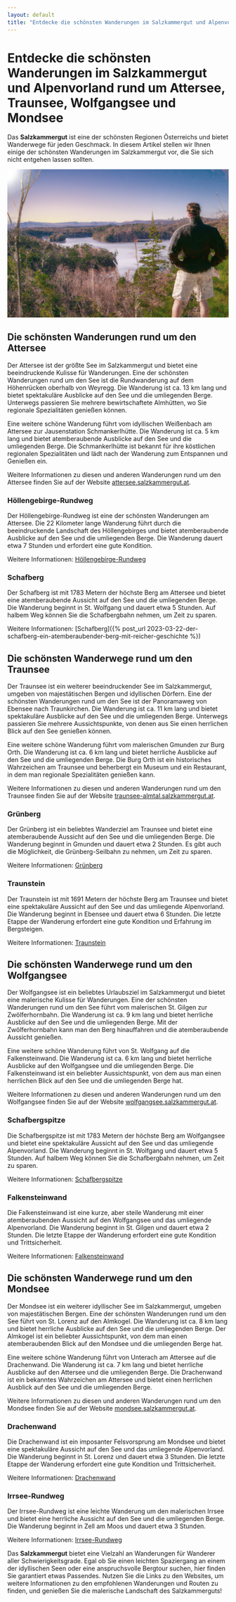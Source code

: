 ```yaml
---
layout: default
title: "Entdecke die schönsten Wanderungen im Salzkammergut und Alpenvorland rund um Attersee, Traunsee, Wolfgangsee und Mondsee"
---
```


# Entdecke die schönsten Wanderungen im Salzkammergut und Alpenvorland rund um Attersee, Traunsee, Wolfgangsee und Mondsee

Das **Salzkammergut** ist eine der schönsten Regionen Österreichs und bietet Wanderwege für jeden Geschmack. In diesem Artikel stellen wir Ihnen einige der schönsten Wanderungen im Salzkammergut vor, die Sie sich nicht entgehen lassen sollten.

![Wandern im Salzkammergut](/assets/images/hiker_mountain_summit.jpg "Wandern im Salzkammergut")

## Die schönsten Wanderungen rund um den Attersee

Der Attersee ist der größte See im Salzkammergut und bietet eine beeindruckende Kulisse für Wanderungen. Eine der schönsten Wanderungen rund um den See ist die Rundwanderung auf dem Höhenrücken oberhalb von Weyregg. Die Wanderung ist ca. 13 km lang und bietet spektakuläre Ausblicke auf den See und die umliegenden Berge. Unterwegs passieren Sie mehrere bewirtschaftete Almhütten, wo Sie regionale Spezialitäten genießen können.

Eine weitere schöne Wanderung führt vom idyllischen Weißenbach am Attersee zur Jausenstation Schmankerlhütte. Die Wanderung ist ca. 5 km lang und bietet atemberaubende Ausblicke auf den See und die umliegenden Berge. Die Schmankerlhütte ist bekannt für ihre köstlichen regionalen Spezialitäten und lädt nach der Wanderung zum Entspannen und Genießen ein.

Weitere Informationen zu diesen und anderen Wanderungen rund um den Attersee finden Sie auf der Website [attersee.salzkammergut.at](https://attersee.salzkammergut.at/de/aktivitaeten/sommer/wandern.html).

### Höllengebirge-Rundweg

Der Höllengebirge-Rundweg ist eine der schönsten Wanderungen am Attersee. Die 22 Kilometer lange Wanderung führt durch die beeindruckende Landschaft des Höllengebirges und bietet atemberaubende Ausblicke auf den See und die umliegenden Berge. Die Wanderung dauert etwa 7 Stunden und erfordert eine gute Kondition.

Weitere Informationen: [Höllengebirge-Rundweg](https://www.attersee.at/de/hoellengebirge-rundweg)

### Schafberg

Der Schafberg ist mit 1783 Metern der höchste Berg am Attersee und bietet eine atemberaubende Aussicht auf den See und die umliegenden Berge. Die Wanderung beginnt in St. Wolfgang und dauert etwa 5 Stunden. Auf halbem Weg können Sie die Schafbergbahn nehmen, um Zeit zu sparen.

Weitere Informationen: [Schafberg]({% post_url 2023-03-22-der-schafberg-ein-atemberaubender-berg-mit-reicher-geschichte %})


## Die schönsten Wanderwege rund um den Traunsee

Der Traunsee ist ein weiterer beeindruckender See im Salzkammergut, umgeben von majestätischen Bergen und idyllischen Dörfern. Eine der schönsten Wanderungen rund um den See ist der Panoramaweg von Ebensee nach Traunkirchen. Die Wanderung ist ca. 11 km lang und bietet spektakuläre Ausblicke auf den See und die umliegenden Berge. Unterwegs passieren Sie mehrere Aussichtspunkte, von denen aus Sie einen herrlichen Blick auf den See genießen können.

Eine weitere schöne Wanderung führt vom malerischen Gmunden zur Burg Orth. Die Wanderung ist ca. 6 km lang und bietet herrliche Ausblicke auf den See und die umliegenden Berge. Die Burg Orth ist ein historisches Wahrzeichen am Traunsee und beherbergt ein Museum und ein Restaurant, in dem man regionale Spezialitäten genießen kann.

Weitere Informationen zu diesen und anderen Wanderungen rund um den Traunsee finden Sie auf der Website [traunsee-almtal.salzkammergut.at](https://https://traunsee-almtal.salzkammergut.at/de/aktivitaeten/sommer/wandern.html).

### Grünberg

Der Grünberg ist ein beliebtes Wanderziel am Traunsee und bietet eine atemberaubende Aussicht auf den See und die umliegenden Berge. Die Wanderung beginnt in Gmunden und dauert etwa 2 Stunden. Es gibt auch die Möglichkeit, die Grünberg-Seilbahn zu nehmen, um Zeit zu sparen.

Weitere Informationen: [Grünberg](https://www.traunsee.at/de/oesterreich/poi/400088/gruenberg.html)

### Traunstein

Der Traunstein ist mit 1691 Metern der höchste Berg am Traunsee und bietet eine spektakuläre Aussicht auf den See und das umliegende Alpenvorland. Die Wanderung beginnt in Ebensee und dauert etwa 6 Stunden. Die letzte Etappe der Wanderung erfordert eine gute Kondition und Erfahrung im Bergsteigen.

Weitere Informationen: [Traunstein](https://www.traunsee.at/de/oesterreich/poi/401556/traunstein.html)

## Die schönsten Wanderwege rund um den Wolfgangsee

Der Wolfgangsee ist ein beliebtes Urlaubsziel im Salzkammergut und bietet eine malerische Kulisse für Wanderungen. Eine der schönsten Wanderungen rund um den See führt vom malerischen St. Gilgen zur Zwölferhornbahn. Die Wanderung ist ca. 9 km lang und bietet herrliche Ausblicke auf den See und die umliegenden Berge. Mit der Zwölferhornbahn kann man den Berg hinauffahren und die atemberaubende Aussicht genießen.

Eine weitere schöne Wanderung führt von St. Wolfgang auf die Falkensteinwand. Die Wanderung ist ca. 6 km lang und bietet herrliche Ausblicke auf den Wolfgangsee und die umliegenden Berge. Die Falkensteinwand ist ein beliebter Aussichtspunkt, von dem aus man einen herrlichen Blick auf den See und die umliegenden Berge hat.

Weitere Informationen zu diesen und anderen Wanderungen rund um den Wolfgangsee finden Sie auf der Website [wolfgangsee.salzkammergut.at](https://wolfgangsee.salzkammergut.at/de/aktivitaeten/sommer/wandern.html).


### Schafbergspitze

Die Schafbergspitze ist mit 1783 Metern der höchste Berg am Wolfgangsee und bietet eine spektakuläre Aussicht auf den See und das umliegende Alpenvorland. Die Wanderung beginnt in St. Wolfgang und dauert etwa 5 Stunden. Auf halbem Weg können Sie die Schafbergbahn nehmen, um Zeit zu sparen.

Weitere Informationen: [Schafbergspitze](https://www.wolfgangsee.at/de/oesterreich/poi/430022/schafbergspitze.html)

### Falkensteinwand

Die Falkensteinwand ist eine kurze, aber steile Wanderung mit einer atemberaubenden Aussicht auf den Wolfgangsee und das umliegende Alpenvorland. Die Wanderung beginnt in St. Gilgen und dauert etwa 2 Stunden. Die letzte Etappe der Wanderung erfordert eine gute Kondition und Trittsicherheit.

Weitere Informationen: [Falkensteinwand](https://www.wolfgangsee.at/de/oesterreich/poi/430019/falkensteinwand.html)


## Die schönsten Wanderwege rund um den Mondsee

Der Mondsee ist ein weiterer idyllischer See im Salzkammergut, umgeben von majestätischen Bergen. Eine der schönsten Wanderungen rund um den See führt von St. Lorenz auf den Almkogel. Die Wanderung ist ca. 8 km lang und bietet herrliche Ausblicke auf den See und die umliegenden Berge. Der Almkogel ist ein beliebter Aussichtspunkt, von dem man einen atemberaubenden Blick auf den Mondsee und die umliegenden Berge hat.

Eine weitere schöne Wanderung führt von Unterach am Attersee auf die Drachenwand. Die Wanderung ist ca. 7 km lang und bietet herrliche Ausblicke auf den Attersee und die umliegenden Berge. Die Drachenwand ist ein bekanntes Wahrzeichen am Attersee und bietet einen herrlichen Ausblick auf den See und die umliegenden Berge.

Weitere Informationen zu diesen und anderen Wanderungen rund um den Mondsee finden Sie auf der Website [mondsee.salzkammergut.at](https://mondsee.salzkammergut.at/de/aktivitaeten/sommer/wandern.html).

### Drachenwand

Die Drachenwand ist ein imposanter Felsvorsprung am Mondsee und bietet eine spektakuläre Aussicht auf den See und das umliegende Alpenvorland. Die Wanderung beginnt in St. Lorenz und dauert etwa 3 Stunden. Die letzte Etappe der Wanderung erfordert eine gute Kondition und Trittsicherheit.

Weitere Informationen: [Drachenwand](https://www.mondsee.at/de/oesterreich/poi/430007/drachenwand.html)

### Irrsee-Rundweg

Der Irrsee-Rundweg ist eine leichte Wanderung um den malerischen Irrsee und bietet eine herrliche Aussicht auf den See und die umliegenden Berge. Die Wanderung beginnt in Zell am Moos und dauert etwa 3 Stunden.

Weitere Informationen: [Irrsee-Rundweg](https://www.mondsee.at/de/oesterreich/poi/400272/irrsee-rundweg.html)

Das **Salzkammergut** bietet eine Vielzahl an Wanderungen für Wanderer aller Schwierigkeitsgrade. Egal ob Sie einen leichten Spaziergang an einem der idyllischen Seen oder eine anspruchsvolle Bergtour suchen, hier finden Sie garantiert etwas Passendes. Nutzen Sie die Links zu den Websites, um weitere Informationen zu den empfohlenen Wanderungen und Routen zu finden, und genießen Sie die malerische Landschaft des Salzkammerguts!
